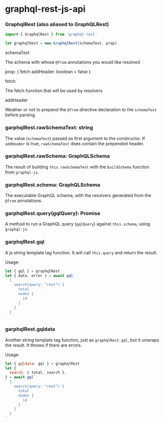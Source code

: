 # graphql-rest-js-api

### GraphqlRest (also aliased to GraphQLRest)

```ts
import { GraphqlRest } from 'graphql-rest'

let graphqlRest = new GraphqlRest(schemaText, prop)
```

schemaText

The schema with whose `@from` annotations you would like resolved

prop: {
fetch
addHeader: boolean = false
}

fetch

The fetch function that will be used by resolvers

addHeader

Weather or not to prepend the `@from` directive declaration to the `schemaText`
before parsing.

### garphqlRest.rawSchemaText: string

The value (`schemaText`) passed as first argument to the constructor. If
`addHeader` is true, `rawSchemaText` does contain the prepended header.

### garphqlRest.rawSchema: GraphQLSchema

The result of building `this.rawSchemaText` with the `buildSchema` function from `graphql-js`.

### garphqlRest.schema: GraphQLSchema

The executable GraphQL schema, with the resolvers generated from the `@from` annotations.

### garphqlRest.query(gqlQuery): Promise<QueryResult>

A method to run a GraphQL query (`gqlQuery`) against `this.schema`, using `graphql-js`.

### garphqlRest.gql

A js string template tag function. It will call `this.query` and return the result.

Usage:

```js
let { gql } = graphqlRest
let { data, error } = await gql`
  {
    search(query: "rest") {
      total
      nodes {
        id
      }
    }
  }
`
```

### garphqlRest.gqldata

Another string template tag function, just as `graphqlRest.gql`, but it unwraps
the result. It throws if there are errors.

Usage:

```js
let { gqldata: gql } = graphqlRest
let {
  search: { total, search },
} = await gql`
  {
    search(query: "rest") {
      total
      nodes {
        id
      }
    }
  }
`
```
